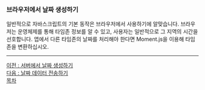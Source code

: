 ### 브라우저에서 날짜 생성하기
일반적으로 자바스크립트의 기본 동작은 브라우저에서 사용하기에 알맞습니다. 브라우저는 운영체제를 통해 타임존 정보를 알 수 있고, 사용자는 일반적으로 그 지역의 시간을 선호합니다. 앱에서 다른 타임존의 날짜를 처리해야 한다면 Moment.js을 이용해 타임존을 변환하십시오.

***
[이전 : 서버에서 날짜 생성하기](15.5.1.md) <br/>
[다음 : 날짜 데이터 전송하기](15.6.md) <br/>
[목차](../progressCheck.md)